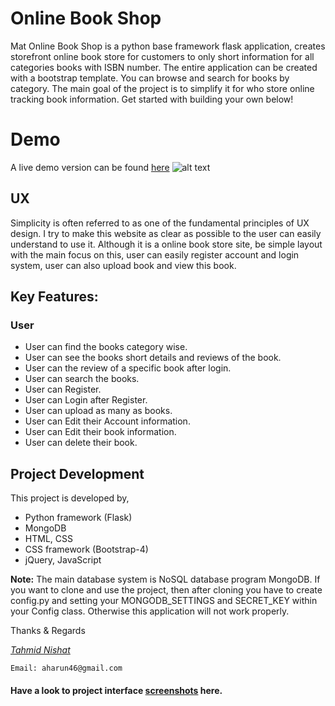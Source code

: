 # Online Book Shop

Mat Online Book Shop is a python base framework flask application, creates storefront online book store for customers to only short information for all categories books with ISBN number. The entire application can be created with a bootstrap template.
 You can browse and search for books by category. The main goal of the project is to simplify it for who store online tracking book information. Get started with building your own below!  

# Demo
A live demo version can be found [here](http://mat-online-book-shop.herokuapp.com/)
![alt text](https://i.ibb.co/qNdTnbZ/responsive.png "Demo")


## UX
Simplicity is often referred to as one of the fundamental principles of UX design. I try to make this website as clear as possible to the user can easily understand to use it. Although it is a online book store site, be simple layout with the main focus on this, user can easily register account and login system, user can also upload book and view this book.

## Key Features:
### User
- User can find the books category wise.
- User can see the books short details and reviews of the book.
- User can the review of a specific book after login.
- User can search the books.
- User can Register.
- User can Login after Register.
- User can upload as many as books.
- User can Edit their Account information.
- User can Edit their book information.
- User can delete their book.

## Project Development
This project is developed by,
- Python framework (Flask)
- MongoDB
- HTML, CSS
- CSS framework (Bootstrap-4)
- jQuery, JavaScript

**Note:** The main database system is NoSQL database program MongoDB. If you want to clone and use the project, then after cloning you have to create config.py and setting your MONGODB_SETTINGS and SECRET_KEY within your Config class. Otherwise this application will not work properly.


Thanks & Regards

*[Tahmid Nishat](https://tahmid-ni7.github.io/portfolio/)*

`Email: aharun46@gmail.com`

#### Have a look to project interface [screenshots](https://imgur.com/a/vPxwOiF) here.
